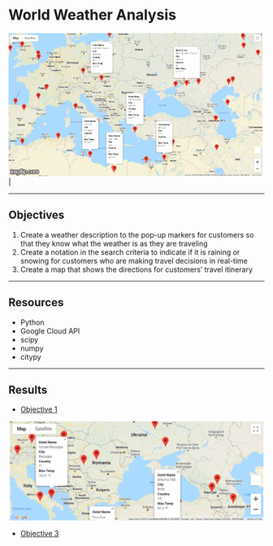 # World Weather Analysis

![](https://github.com/GR8505/World_Weather_Analysis/blob/master/Images/4u38jk.gif)
![]()    |![]()

------------------------------------------------------------------------------------
## Objectives
1. Create a weather description to the pop-up markers for customers so that they know 
   what the weather is as they are traveling
2. Create a notation in the search criteria to indicate if it is raining or snowing for 
   customers who are making travel decisions in real-time
3. Create a map that shows the directions for customers’ travel itinerary
-----------------------------------------------------------------------------------
## Resources
* Python
* Google Cloud API
* scipy
* numpy
* citypy
-----------------------------------------------------------------------------------
## Results

* [Objective 1](https://github.com/GR8505/World_Weather_Analysis/blob/master/Images/WeatherPy_travel_map_markers.png)

![Objective 2](https://github.com/GR8505/World_Weather_Analysis/blob/master/Images/WeatherPy_vacation_map.png)

* [Objective 3](https://github.com/GR8505/World_Weather_Analysis/blob/master/Images/WeatherPy_travel_map.png)
